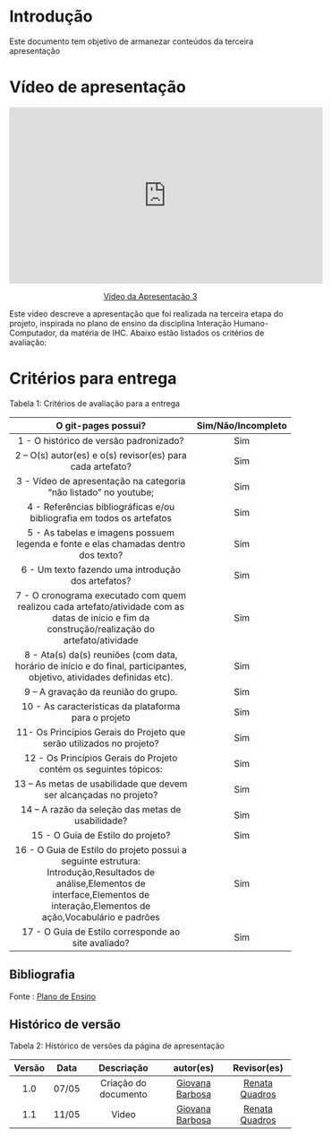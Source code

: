 # Introdução 

Este documento tem objetivo de armanezar conteúdos da terceira apresentação



# Vídeo de apresentação 

<p style="text-align: center"><iframe width="560" height="315" src="https://www.youtube.com/embed/EtBUz5jxs-E" title="YouTube video player" frameborder="0" allow="accelerometer; autoplay; clipboard-write; encrypted-media; gyroscope; picture-in-picture; web-share" referrerpolicy="strict-origin-when-cross-origin" allowfullscreen></iframe></p>
<p style="text-align: center"><a href="https://youtu.be/EtBUz5jxs-E" target="blanket">Vídeo da Apresentação 3</a></p>

Este video descreve a apresentação que foi realizada na terceira etapa do projeto, inspirada no plano de ensino da disciplina Interação Humano-Computador, da matéria de IHC. Abaixo estão listados os critérios de avaliação:
# Critérios para entrega

Tabela 1: Critérios de avaliação para a entrega 


| O git-pages possui?     | Sim/Não/Incompleto |
| :--------: | :----: |     
1 - O histórico de versão padronizado? | Sim
2 – O(s) autor(es) e o(s) revisor(es) para cada artefato? | Sim
3 - Vídeo de apresentação na categoria “não listado” no youtube; |Sim
4 - Referências bibliográficas e/ou bibliografia em todos os artefatos|Sim
5 - As tabelas e imagens possuem legenda e fonte e elas chamadas dentro dos texto? | Sim
6 - Um texto fazendo uma introdução dos artefatos?| Sim
7 - O cronograma executado com quem realizou cada artefato/atividade com as datas de início e fim da construção/realização do artefato/atividade | Sim
8 - Ata(s) da(s) reuniões (com data, horário de início e do final, participantes, objetivo, atividades definidas etc). |Sim 
9 – A gravação da reunião do grupo. | Sim
10 - As características da plataforma para o projeto| Sim
11- Os Princípios Gerais do Projeto que serão utilizados no projeto?| Sim
12 - Os Princípios Gerais do Projeto contém os seguintes tópicos:| Sim
13 – As metas de usabilidade que devem ser alcançadas no projeto? |Sim
14 – A razão da seleção das metas de usabilidade? |Sim
15 - O Guia de Estilo do projeto?| Sim
16 - O Guia de Estilo do projeto possui a seguinte estrutura: Introdução,Resultados de análise,Elementos de interface,Elementos de interação,Elementos de ação,Vocabulário e padrões | Sim
17 -  O Guia de Estilo corresponde ao site avaliado?|Sim

## Bibliografia 
Fonte : [Plano de Ensino](https://aprender3.unb.br/pluginfile.php/2843624/mod_resource/content/48/Plano_de_Ensino%20FIHC%20012024%20Turma%201.pdf)

## Histórico de versão

Tabela 2: Histórico de versões da página de apresentação

|                            Versão                             |              Data               |                    Descriação                     | autor(es)           |  Revisor(es)          |
| :----------------------------------------------------------: | :-------------------------------: | :-------------------------------------------------: | :-------------------------------: |  :-------------------------------: | 
| 1.0 |  07/05  | Criação do documento |[Giovana Barbosa ](https://github.com/gio221)|[Renata Quadros](https://github.com/Renatinha28)  |11/05|
| 1.1 |  11/05  | Video |[Giovana Barbosa ](https://github.com/gio221)|[Renata Quadros](https://github.com/Renatinha28)  |11/05|


